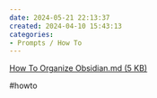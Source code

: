 ```yaml
---
date: 2024-05-21 22:13:37
created: 2024-04-10 15:43:13
categories:
- Prompts / How To
---
```


[How To Organize Obsidian.md (5 KB)](Files/How%20To%20Organize%20Obsidian.md)

  

#howto